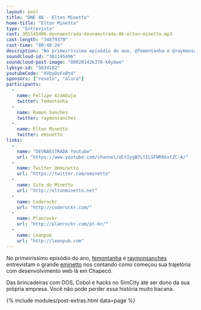 ```yaml
---
layout: post
title: "DNE 86 - Elton Minetto"
home-title: "Elton Minetto"
type: "Entrevista"
cast: 301145496-devnaestrada-devnaestrada-86-elton-minetto.mp3
cast-length: "34879379"
cast-time: "00:48:24"
description: "No primeiríssimo episódio do ano, @femontanha e @raymonsanches entrevistam o grande @eminetto nos contando como começou sua trajetória com desenvolvimento web lá em Chapecó."
soundcloud-id: "301145496"
soundcloud-post-image: "000201426370-k0ybwo"
lybsyn-id: "5634182"
youtubeCode: "XVbyDvFxBt4"
sponsors: ["revelo", "alura"]
participants:
  -
    name: Fellipe Azambuja
    twitter: femontanha
  -
    name: Ramon Sanches
    twitter: raymonsanches
  -
    name: Elton Minetto
    twitter: eminetto
links:
  -
    name: "DEVNAESTRADA Youtube"
    url: "https://www.youtube.com/channel/UCtIygB7LtILSFWR0kxtZC-A/"
  -
    name: Twitter @eminetto
    url: "https://twitter.com/eminetto"
  -
    name: Site do Minetto
    url: "http://eltonminetto.net"
  -
    name: Coderockr
    url: "http://coderockr.com/"
  -
    name: Planrockr
    url: "http://planrockr.com/pt-br/"
  -
    name: Leanpub
    url: "http://leanpub.com"
---
```


No primeiríssimo episódio do ano, [femontanha](https://twitter.com/femontanha) e [raymonsanches](https://twitter.com/raymonsanches) entrevistam o grande [eminetto](https://twitter.com/eminetto) nos contando como começou sua trajetória com desenvolvimento web lá em Chapecó.

Das brincadeiras com DOS, Cobol e hacks no SimCity até ser dono da sua própria empresa. Você não pode perder essa história muito bacana.

{% include modules/post-extras.html data=page %}
